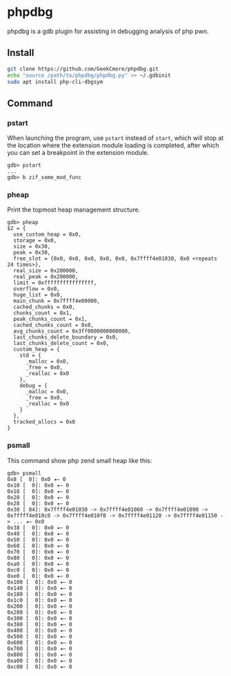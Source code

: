 # phpdbg
phpdbg is a gdb plugin for assisting in debugging analysis of php pwn.
## Install
```sh
git clone https://github.com/GeekCmore/phpdbg.git
echo "source /path/to/phpdbg/phpdbg.py" >> ~/.gdbinit
sudo apt install php-cli-dbgsym
```

## Command

### pstart
When launching the program, use `pstart` instead of `start`, which will stop at the location where the extension module loading is completed, after which you can set a breakpoint in the extension module.
```
gdb> pstart
...
gdb> b zif_some_mod_func
```

### pheap
Print the topmost heap management structure.
```
gdb> pheap
$2 = {
  use_custom_heap = 0x0,
  storage = 0x0,
  size = 0x30,
  peak = 0x30,
  free_slot = {0x0, 0x0, 0x0, 0x0, 0x0, 0x7ffff4e01030, 0x0 <repeats 24 times>},
  real_size = 0x200000,
  real_peak = 0x200000,
  limit = 0xffffffffffffffff,
  overflow = 0x0,
  huge_list = 0x0,
  main_chunk = 0x7ffff4e00000,
  cached_chunks = 0x0,
  chunks_count = 0x1,
  peak_chunks_count = 0x1,
  cached_chunks_count = 0x0,
  avg_chunks_count = 0x3ff0000000000000,
  last_chunks_delete_boundary = 0x0,
  last_chunks_delete_count = 0x0,
  custom_heap = {
    std = {
      _malloc = 0x0,
      _free = 0x0,
      _realloc = 0x0
    },
    debug = {
      _malloc = 0x0,
      _free = 0x0,
      _realloc = 0x0
    }
  },
  tracked_allocs = 0x0
}
```

### psmall
This command show php zend small heap like this:
```
gdb> psmall
0x8 [  0]: 0x0 ◂— 0
0x10 [  0]: 0x0 ◂— 0
0x18 [  0]: 0x0 ◂— 0
0x20 [  0]: 0x0 ◂— 0
0x28 [  0]: 0x0 ◂— 0
0x30 [ 84]: 0x7ffff4e01030 -> 0x7ffff4e01060 -> 0x7ffff4e01090 -> 0x7ffff4e010c0 -> 0x7ffff4e010f0 -> 0x7ffff4e01120 -> 0x7ffff4e01150 -> ... ◂— 0x0
0x38 [  0]: 0x0 ◂— 0
0x40 [  0]: 0x0 ◂— 0
0x50 [  0]: 0x0 ◂— 0
0x60 [  0]: 0x0 ◂— 0
0x70 [  0]: 0x0 ◂— 0
0x80 [  0]: 0x0 ◂— 0
0xa0 [  0]: 0x0 ◂— 0
0xc0 [  0]: 0x0 ◂— 0
0xe0 [  0]: 0x0 ◂— 0
0x100 [  0]: 0x0 ◂— 0
0x140 [  0]: 0x0 ◂— 0
0x180 [  0]: 0x0 ◂— 0
0x1c0 [  0]: 0x0 ◂— 0
0x200 [  0]: 0x0 ◂— 0
0x280 [  0]: 0x0 ◂— 0
0x300 [  0]: 0x0 ◂— 0
0x380 [  0]: 0x0 ◂— 0
0x400 [  0]: 0x0 ◂— 0
0x500 [  0]: 0x0 ◂— 0
0x600 [  0]: 0x0 ◂— 0
0x700 [  0]: 0x0 ◂— 0
0x800 [  0]: 0x0 ◂— 0
0xa00 [  0]: 0x0 ◂— 0
0xc00 [  0]: 0x0 ◂— 0

```

